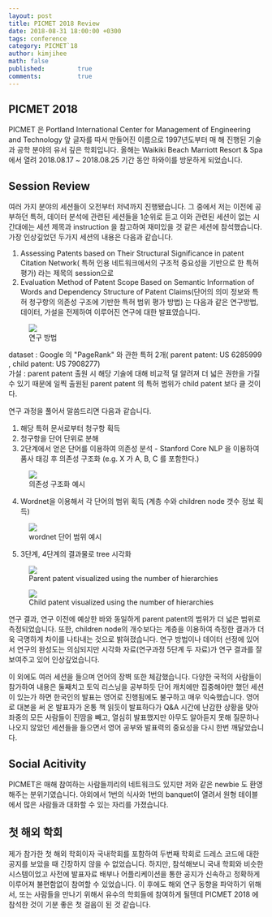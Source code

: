 ```yaml
---
layout: post
title: PICMET 2018 Review
date: 2018-08-31 18:00:00 +0300
tags: conference
category: PICMET`18
author: kimjihee
math: false
published:         true
comments:          true
---
```


## PICMET 2018
PICMET 은 Portland International Center for Management of Engineering and Technology 앞 글자를 따서 만들어진 이름으로 1997년도부터 매 해 진행된 기술과 공학 분야의 유서 깊은 학회입니다.
올해는 Waikiki Beach Marriott Resort & Spa 에서 열려 2018.08.17 ~ 2018.08.25 기간 동안 하와이를 방문하게 되었습니다.

## Session Review
여러 가지 분야의 세션들이 오전부터 저녁까지 진행됐습니다. 그 중에서 저는 이전에 공부하던 특허, 데이터 분석에 관련된 세션들을 1순위로 듣고 이와 관련된 세션이 없는 시간대에는 세션 제목과 instruction 을 참고하여 재미있을 것 같은 세션에 참석했습니다. 가장 인상깊었던 두가지 세션의 내용은 다음과 같습니다.
 1. Assessing Patents based on Their Structural Significance in patent Citation Network(
특허 인용 네트워크에서의 구조적 중요성을 기반으로 한 특허 평가) 라는 제목의 session으로
 2. Evaluation Method of Patent Scope Based on Semantic Information of Words and Dependency Structure of Patent Claims(단어의 의미 정보와 특허 청구항의 의존성 구조에 기반한 특허 범위 평가 방법) 는
 다음과 같은 연구방법, 데이터, 가설을 전제하여 이루어진 연구에 대한 발표였습니다.

 <figure>
    <img src="{{ "/media/img/methdology.png" | absolute_url }}" />
    <figcaption> 연구 방법 </figcaption>
 </figure>

 dataset : Google 의 "PageRank" 와 관한 특허 2개( parent patent: US 6285999 , child patent: US 7908277)  
  가설 : parent patent 출원 시 해당 기술에 대해 비교적 덜 알려져 더 넓은 권한을 가질 수 있기 때문에 일찍 출원된 parent patent 의 특허 범위가 child patent 보다 클 것이다.

  연구 과정을 풀어서 말씀드리면 다음과 같습니다.
  1. 해당 특허 문서로부터 청구항 획득
  2. 청구항을 단어 단위로 분해
  3. 2단계에서 얻은 단어를 이용하여 의존성 분석 - Stanford Core NLP 을 이용하여 품사 태깅 후 의존성 구조화
    (e.g. X 가 A, B, C 를 포함한다.)
  <figure>
     <img src="{{ "/media/img/dependency.png" | absolute_url }}" />
     <figcaption> 의존성 구조화 예시 </figcaption>
  </figure>

  4. Wordnet을 이용해서 각 단어의 범위 획득 (계층 수와 children node 갯수 정보 획득)
  <figure>
     <img src="{{ "/media/img/wordnet.png" | absolute_url }}" />
     <figcaption> wordnet 단어 범위 예시 </figcaption>
  </figure>

  5. 3단계, 4단계의 결과물로 tree 시각화
  <figure>
     <img src="{{ "/media/img/parent_tree.png" | absolute_url }}" />
     <figcaption> Parent patent visualized using the number of hierarchies </figcaption>
  </figure>
  <figure>
     <img src="{{ "/media/img/child_tree.png" | absolute_url }}" />
     <figcaption> Child patent visualized using the number of hierarchies </figcaption>
  </figure>

  연구 결과, 연구 이전에 예상한 바와 동일하게 parent patent의 범위가 더 넓은 범위로 측정되었습니다.
  또한, children node의 개수보다는 계층을 이용하여 측정한 결과가 더욱 극명하게 차이를 나타내는 것으로 밝혀졌습니다. 연구 방법이나 데이터 선정에 있어서 연구의 완성도는 의심되지만 시각화 자료(연구과정 5단계 두 자료)가 연구 결과를 잘 보여주고 있어 인상깊었습니다.

이 외에도 여러 세션을 들으며 언어의 장벽 또한 체감했습니다.
다양한 국적의 사람들이 참가하여 내용은 둘째치고 토익 리스닝을 공부하듯 단어 캐치에만 집중해야만 했던 세션이 있는가 하면 한국인의 발표는 영어로 진행됨에도 불구하고 매우 익숙했습니다. 영어로 대본을 써 온 발표자가 온통 책 읽듯이 발표하다가 Q&A 시간에 난감한 상황을 맞아 좌중의 모든 사람들이 진땀을 빼고, 열심히 발표했지만 아무도 알아듣지 못해 질문하나 나오지 않았던 세션들을 들으면서 영어 공부와 발표력의 중요성을 다시 한번 깨달았습니다.


## Social Acitivity
PICMET은 매해 참여하는 사람들끼리의 네트워크도 있지만 저와 같은 newbie 도 환영해주는 분위기였습니다. 야외에서 1번의 식사와 1번의 banquet이 열려서 원형 테이블에서 많은 사람들과 대화할 수 있는 자리를 가졌습니다.

## 첫 해외 학회
제가 참가한 첫 해외 학회이자 국내학회를 포함하여 두번째 학회로 드레스 코드에 대한 공지를 보았을 때 긴장하지 않을 수 없었습니다. 하지만, 참석해보니 국내 학회와 비슷한 시스템이었고 사전에 발표자료 배부나 어플리케이션을 통한 공지가 신속하고 정확하게 이루어져 불편함없이 참여할 수 있었습니다. 이 후에도 해외 연구 동향을 파악하기 위해서, 또는 사람들을 만나기 위해서 유수의 학회들에 참여하게 될텐데 PICMET 2018 에 참석한 것이 기분 좋은 첫 걸음이 된 것 같습니다.
